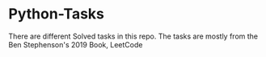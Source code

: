 # Python-Tasks
There are different Solved tasks in this repo.
The tasks are mostly from the Ben Stephenson's 2019 Book, LeetCode
